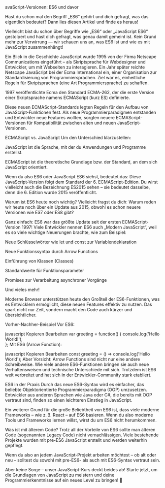 avaScript-Versionen: ES6 und davor

Hast du schon mal den Begriff „ES6“ gehört und dich gefragt, was das eigentlich bedeutet? Dann lies diesen Artikel und finde es heraus!

Vielleicht bist du schon über Begriffe wie „ES6“ oder „JavaScript ES6“ gestolpert und hast dich gefragt, was genau damit gemeint ist. Kein Grund mehr zur Verwirrung — wir schauen uns an, was ES6 ist und wie es mit JavaScript zusammenhängt!

Ein Blick in die Geschichte
JavaScript wurde 1995 von der Firma Netscape Communications eingeführt – als Skriptsprache für Webdesigner und Entwickler, um mit Webseiten zu interagieren.
Ein Jahr später reichte Netscape JavaScript bei der Ecma International ein, einer Organisation zur Standardisierung von Programmiersprachen. Ziel war es, einheitliche Regeln für Skriptsprachen (eine Art Programmiersprache) zu schaffen.

1997 veröffentlichte Ecma den Standard ECMA-262, der die erste Version einer Skriptsprache namens ECMAScript (kurz ES) definierte.

Diese neuen ECMAScript-Standards legten Regeln für den Aufbau von JavaScript-Funktionen fest. Als neue Programmierparadigmen entstanden und Entwickler neue Features wollten, sorgten neuere ECMAScript-Versionen für Kompatibilität zwischen alten und neuen JavaScript-Versionen.

ECMAScript vs. JavaScript
Um den Unterschied klarzustellen:

JavaScript ist die Sprache, mit der du Anwendungen und Programme erstellst.

ECMAScript ist die theoretische Grundlage bzw. der Standard, an dem sich JavaScript orientiert.

Wenn du also ES6 oder JavaScript ES6 siehst, bedeutet das: Diese JavaScript-Version folgt dem Standard der 6. ECMAScript-Edition.
Du wirst vielleicht auch die Bezeichnung ES2015 sehen – sie bedeutet dasselbe, denn die 6. Edition wurde 2015 veröffentlicht.

Warum ist ES6 heute noch wichtig?
Vielleicht fragst du dich: Warum reden wir heute noch über ein Update aus 2015, obwohl es schon neuere Versionen wie ES7 oder ES8 gibt?

Ganz einfach: ES6 war das größte Update seit der ersten ECMAScript-Version 1997!
Viele Entwickler nennen ES6 auch „Modern JavaScript“, weil es so viele wichtige Neuerungen brachte, wie zum Beispiel:

Neue Schlüsselwörter wie let und const zur Variablendeklaration

Neue Funktionssyntax durch Arrow Functions

Einführung von Klassen (Classes)

Standardwerte für Funktionsparameter

Promises zur Verarbeitung asynchroner Vorgänge

Und vieles mehr!

Moderne Browser unterstützen heute den Großteil der ES6-Funktionen, was es Entwicklern ermöglicht, diese neuen Features effektiv zu nutzen.
Das spart nicht nur Zeit, sondern macht den Code auch kürzer und übersichtlicher.

Vorher-Nachher-Beispiel
Vor ES6:

javascript
Kopieren
Bearbeiten
var greeting = function() {
  console.log('Hello World!');  
};
Mit ES6 (Arrow Function):

javascript
Kopieren
Bearbeiten
const greeting = () => console.log('Hello World');
Aber Vorsicht: Arrow Functions sind nicht nur eine andere Schreibweise. Wie viele andere ES6-Funktionen bringen sie auch neue Verhaltensweisen und technische Unterschiede mit sich. Trotzdem ist ES6 weit verbreitet und hat sich in der Entwickler-Community stark etabliert.

ES6 in der Praxis
Durch das neue ES6-Syntax wird es einfacher, das beliebte Objektorientierte Programmierparadigma (OOP) umzusetzen.
Entwickler aus anderen Sprachen wie Java oder C#, die bereits mit OOP vertraut sind, finden so einen leichteren Einstieg in JavaScript.

Ein weiterer Grund für die große Beliebtheit von ES6 ist, dass viele moderne Frameworks – wie z. B. React – auf ES6 basieren.
Wenn du also moderne Tools und Frameworks lernen willst, wirst du um ES6 nicht herumkommen.

Was ist mit älterem Code?
Trotz all der Vorteile von ES6 sollte man älteren Code (sogenannten Legacy Code) nicht vernachlässigen.
Viele bestehende Projekte wurden mit pre-ES6 JavaScript erstellt und werden weiterhin gepflegt.

Wenn du also an jedem JavaScript-Projekt arbeiten möchtest – ob alt oder neu – solltest du sowohl mit pre-ES6- als auch mit ES6-Syntax vertraut sein.

Aber keine Sorge – unser JavaScript-Kurs deckt beides ab!
Starte jetzt, um die Grundlagen von JavaScript zu meistern und deine Programmierkenntnisse auf ein neues Level zu bringen! 🚀